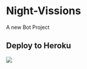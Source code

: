 # Night-Vissions
A new Bot Project

## Deploy to Heroku

<p><a href="https://heroku.com/deploy?template=https://github.com/DarkVission/Night-Vissions"><img src="https://img.shields.io/badge/Deploy%20To%20Heroku-blueviolet?style=for-the-badge&logo=heroku" width=""300""/></a></p>

